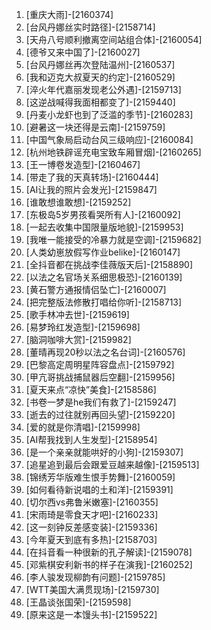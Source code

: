 
1. [重庆大雨]-[2160374]
1. [台风丹娜丝实时路径]-[2158714]
1. [天舟八号顺利撤离空间站组合体]-[2160054]
1. [德爷又来中国了]-[2160027]
1. [台风丹娜丝再次登陆温州]-[2160537]
1. [我和迈克大叔夏天的约定]-[2160529]
1. [淬火年代嘉丽发现老公外遇]-[2159713]
1. [这逆战喊得我面相都变了]-[2159440]
1. [丹麦小龙虾也到了泛滥的季节]-[2160283]
1. [避暑这一块还得是云南]-[2159759]
1. [中国气象局启动台风三级响应]-[2160084]
1. [杭州地铁辟谣充电宝致车厢冒烟]-[2160265]
1. [王一博卷发造型]-[2160467]
1. [带走了我的天真转场]-[2160444]
1. [AI让我的照片会发光]-[2159847]
1. [谁敢想谁敢想]-[2159252]
1. [东极岛5岁男孩看哭所有人]-[2160092]
1. [一起去收集中国限量版地貌]-[2159953]
1. [我唯一能接受的冷暴力就是空调]-[2159682]
1. [人类幼崽放假写作业belike]-[2160147]
1. [全抖音都在挑战李佳薇版天后]-[2158890]
1. [以法之名官场关系细思极恐]-[2160139]
1. [黄石警方通报情侣坠亡]-[2160007]
1. [把完整版法修散打唱给你听]-[2158713]
1. [歌手林冲去世]-[2159619]
1. [易梦玲红发造型]-[2159698]
1. [脑洞咖啡大赏]-[2159982]
1. [董晴再现20秒以法之名台词]-[2160576]
1. [巴黎高定周明星阵容盘点]-[2159792]
1. [甲亢哥挑战捕鼠器后空翻]-[2159956]
1. [夏天来点“凉快”美食]-[2158586]
1. [书卷一梦是he我们有救了]-[2159247]
1. [逝去的过往就别再回头望]-[2159220]
1. [爱的就是你清唱]-[2159998]
1. [AI帮我找到人生发型]-[2158954]
1. [是一个亲亲就能哄好的小狗]-[2159307]
1. [追星追到最后会跟爱豆越来越像]-[2159513]
1. [锦绣芳华版难生恨手势舞]-[2160059]
1. [如何看待新说唱的土和洋]-[2159391]
1. [切尔西vs弗鲁米嫩塞]-[2160355]
1. [宋雨琦是零食天才吧]-[2160233]
1. [这一刻钟反差感变装]-[2159336]
1. [今年夏天到底有多热]-[2158703]
1. [在抖音看一种很新的孔子解读]-[2159078]
1. [邓紫棋安利新书的样子在演我]-[2160252]
1. [李人骏发现柳韵有问题]-[2159785]
1. [WTT美国大满贯现场]-[2159730]
1. [王晶谈张国荣]-[2159598]
1. [原来这是一本馒头书]-[2159522]